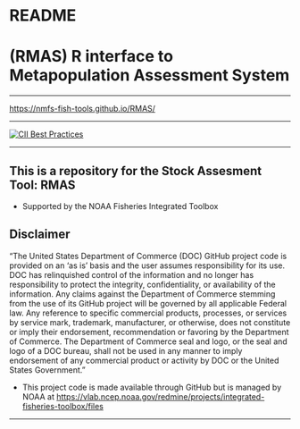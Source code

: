 # README

# (RMAS) R interface to Metapopulation Assessment System

**************

https://nmfs-fish-tools.github.io/RMAS/

**************


[![CII Best Practices](https://bestpractices.coreinfrastructure.org/projects/2787/badge)](https://bestpractices.coreinfrastructure.org/projects/2787)

**************

## This is a repository for the Stock Assesment Tool: RMAS
- Supported by the NOAA Fisheries Integrated Toolbox


## Disclaimer

“The United States Department of Commerce (DOC) GitHub project code is provided on an ‘as is’ basis and the user assumes responsibility for its use. DOC has relinquished control of the information and no longer has responsibility to protect the integrity, confidentiality, or availability of the information. Any claims against the Department of Commerce stemming from the use of its GitHub project will be governed by all applicable Federal law. Any reference to specific commercial products, processes, or services by service mark, trademark, manufacturer, or otherwise, does not constitute or imply their endorsement, recommendation or favoring by the Department of Commerce. The Department of Commerce seal and logo, or the seal and logo of a DOC bureau, shall not be used in any manner to imply endorsement of any commercial product or activity by DOC or the United States Government.”

- This project code is made available through GitHub but is managed by NOAA at
 https://vlab.ncep.noaa.gov/redmine/projects/integrated-fisheries-toolbox/files

***** *******
